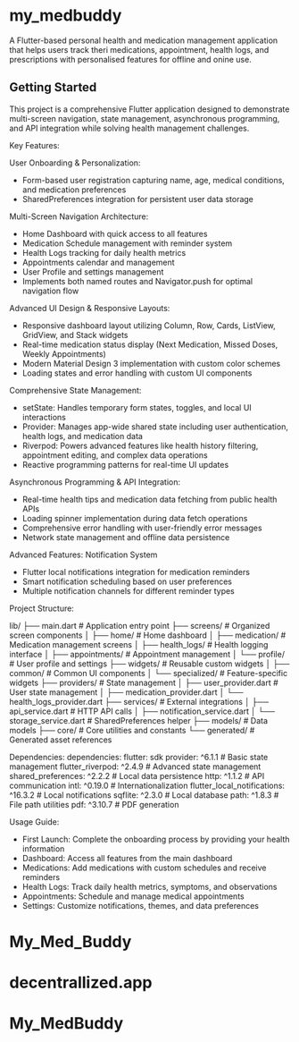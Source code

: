 # my_medbuddy

A Flutter-based personal health and medication management application that helps users track theri medications, appointment, health logs, and prescriptions with personalised features for offline and onine use.

## Getting Started

This project is a comprehensive Flutter application designed to demonstrate multi-screen navigation, state management, asynchronous programming, and API integration while solving health management challenges.

Key Features:

User Onboarding & Personalization:

- Form-based user registration capturing name, age, medical conditions, and medication preferences
- SharedPreferences integration for persistent user data storage

Multi-Screen Navigation Architecture:

- Home Dashboard with quick access to all features
- Medication Schedule management with reminder system
- Health Logs tracking for daily health metrics
- Appointments calendar and management
- User Profile and settings management
- Implements both named routes and Navigator.push for optimal navigation flow

Advanced UI Design & Responsive Layouts:

- Responsive dashboard layout utilizing Column, Row, Cards, ListView, GridView, and Stack widgets
- Real-time medication status display (Next Medication, Missed Doses, Weekly Appointments)
- Modern Material Design 3 implementation with custom color schemes
- Loading states and error handling with custom UI components

Comprehensive State Management:

- setState: Handles temporary form states, toggles, and local UI interactions
- Provider: Manages app-wide shared state including user authentication, health logs, and medication data
- Riverpod: Powers advanced features like health history filtering, appointment editing, and complex data operations
- Reactive programming patterns for real-time UI updates

Asynchronous Programming & API Integration:

- Real-time health tips and medication data fetching from public health APIs
- Loading spinner implementation during data fetch operations
- Comprehensive error handling with user-friendly error messages
- Network state management and offline data persistence

Advanced Features:
Notification System

- Flutter local notifications integration for medication reminders
- Smart notification scheduling based on user preferences
- Multiple notification channels for different reminder types

Project Structure:

lib/
├── main.dart # Application entry point
├── screens/ # Organized screen components
│ ├── home/ # Home dashboard
│ ├── medication/ # Medication management screens
│ ├── health_logs/ # Health logging interface
│ ├── appointments/ # Appointment management
│ └── profile/ # User profile and settings
├── widgets/ # Reusable custom widgets
│ ├── common/ # Common UI components
│ └── specialized/ # Feature-specific widgets
├── providers/ # State management
│ ├── user_provider.dart # User state management
│ ├── medication_provider.dart
│ └── health_logs_provider.dart
├── services/ # External integrations
│ ├── api_service.dart # HTTP API calls
│ ├── notification_service.dart
│ └── storage_service.dart # SharedPreferences helper
├── models/ # Data models
├── core/ # Core utilities and constants
└── generated/ # Generated asset references

Dependencies:
dependencies:
flutter: sdk
provider: ^6.1.1 # Basic state management
flutter_riverpod: ^2.4.9 # Advanced state management
shared_preferences: ^2.2.2 # Local data persistence
http: ^1.1.2 # API communication
intl: ^0.19.0 # Internationalization
flutter_local_notifications: ^16.3.2 # Local notifications
sqflite: ^2.3.0 # Local database
path: ^1.8.3 # File path utilities
pdf: ^3.10.7 # PDF generation

Usage Guide:

- First Launch: Complete the onboarding process by providing your health information
- Dashboard: Access all features from the main dashboard
- Medications: Add medications with custom schedules and receive reminders
- Health Logs: Track daily health metrics, symptoms, and observations
- Appointments: Schedule and manage medical appointments
- Settings: Customize notifications, themes, and data preferences
# My_Med_Buddy
# decentrallized.app
# My_MedBuddy
